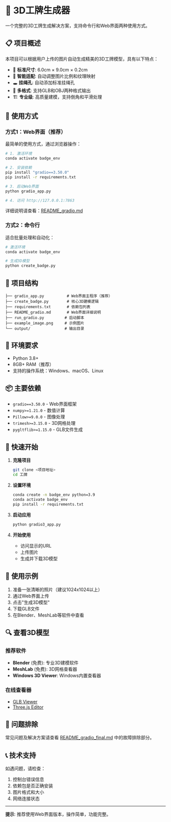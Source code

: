 # 🔲 3D工牌生成器

一个完整的3D工牌生成解决方案，支持命令行和Web界面两种使用方式。

## 📋 项目概述

本项目可以根据用户上传的图片自动生成精美的3D工牌模型，具有以下特点：

- 📏 **标准尺寸**: 6.0cm × 9.0cm × 0.2cm
- 🎨 **智能适配**: 自动调整图片比例和纹理映射
- 🕳️ **挂绳孔**: 自动添加标准挂绳孔
- 🔄 **多格式**: 支持GLB和OBJ两种格式输出
- 🏗️ **专业级**: 高质量建模，支持倒角和平滑处理

## 🚀 使用方式

### 方式1：Web界面（推荐）

最简单的使用方式，通过浏览器操作：

```bash
# 1. 激活环境
conda activate badge_env

# 2. 安装依赖
pip install "gradio==3.50.0"
pip install -r requirements.txt

# 3. 启动Web界面
python gradio_app.py

# 4. 访问 http://127.0.0.1:7863
```

详细说明请查看：[README_gradio.md](README_gradio.md)

### 方式2：命令行

适合批量处理和自动化：

```bash
# 激活环境
conda activate badge_env

# 生成3D模型
python create_badge.py
```

## 📁 项目结构

```
├── gradio_app.py          # Web界面主程序（推荐）
├── create_badge.py        # 核心3D建模逻辑
├── requirements.txt       # 依赖包列表
├── README_gradio.md       # Web界面详细说明
├── run_gradio.py         # 启动脚本
├── example_image.png     # 示例图片
└── output/               # 输出目录
```

## 🔧 环境要求

- Python 3.8+
- 8GB+ RAM（推荐）
- 支持的操作系统：Windows、macOS、Linux

## 📦 主要依赖

- `gradio==3.50.0` - Web界面框架
- `numpy>=1.21.0` - 数值计算
- `Pillow>=9.0.0` - 图像处理
- `trimesh>=3.15.0` - 3D网格处理
- `pygltflib>=1.15.0` - GLB文件生成

## 🎯 快速开始

1. **克隆项目**
   ```bash
   git clone <项目地址>
   cd 工牌
   ```

2. **设置环境**
   ```bash
   conda create -n badge_env python=3.9
   conda activate badge_env
   pip install -r requirements.txt
   ```

3. **启动应用**
   ```bash
   python gradio3_app.py
   ```

4. **开始使用**
   - 访问显示的URL
   - 上传图片
   - 生成并下载3D模型

## 📸 使用示例

1. 准备一张清晰的照片（建议1024x1024以上）
2. 通过Web界面上传
3. 点击"生成3D模型"
4. 下载GLB文件
5. 在Blender、MeshLab等软件中查看

## 🔍 查看3D模型

### 推荐软件
- **Blender** (免费): 专业3D建模软件
- **MeshLab** (免费): 3D网格查看器
- **Windows 3D Viewer**: Windows内置查看器

### 在线查看器
- [GLB Viewer](https://gltf-viewer.donmccurdy.com/)
- [Three.js Editor](https://threejs.org/editor/)

## 🐛 问题排除

常见问题及解决方案请查看 [README_gradio_final.md](README_gradio_final.md) 中的故障排除部分。

## 📞 技术支持

如遇问题，请检查：
1. 控制台错误信息
2. 依赖包是否正确安装
3. 图片格式和大小
4. 网络连接状态

---

**提示**: 推荐使用Web界面版本，操作简单，功能完整。